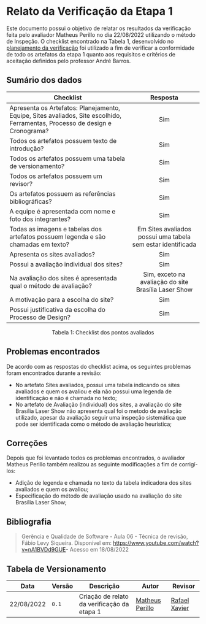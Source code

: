 # Relato da Verificação da Etapa 1

Este documento possui o objetivo de relatar os resultados da verificação feita pelo avaliador Matheus Perillo no dia 22/08/2022 utilizando o método de Inspeção. O checklist encontrado na Tabela 1, desenvolvido no [planejamento da verificação](./planejamento.md) foi utilizado a fim de verificar a conformidade de todo os artefatos da etapa 1 quanto aos requisitos e critérios de aceitação definidos pelo professor André Barros.

## Sumário dos dados

| Checklist | Resposta |
| --------- | :--------: |
| Apresenta os Artefatos: Planejamento, Equipe, Sites avaliados, Site escolhido, Ferramentas, Processo de design e Cronograma? | Sim |
| Todos os artefatos possuem texto de introdução? | Sim |
| Todos os artefatos possuem uma tabela de versionamento? | Sim |
| Todos os artefatos possuem um revisor? | Sim |
| Os artefatos possuem as referências bibliográficas? | Sim |
| A equipe é apresentada com nome e foto dos integrantes? | Sim | 
| Todas as imagens e tabelas dos artefatos possuem legenda e são chamadas em texto? | Em Sites avaliados possui uma tabela sem estar identificada |
| Apresenta os sites avaliados? | Sim 
| Possui a avaliação individual dos sites? | Sim |
| Na avaliação dos sites é apresentada qual o método de avaliação? | Sim, exceto na avaliação do site Brasília Laser Show |
| A motivação para a escolha do site? | Sim |
| Possui justificativa da escolha do Processo de Design? | Sim |

<div style="text-align: center">
<p>Tabela 1: Checklist dos pontos avaliados</p>
</div>

## Problemas encontrados

De acordo com as respostas do checklist acima, os seguintes problemas foram encontrados durante a revisão:

- No artefato Sites avaliados, possui uma tabela indicando os sites avaliados e quem os avaliou e ela não possui uma legenda de identificação e não é chamada no texto;
- No artefato de Avaliação (individual) dos sites, a avaliação do site Brasília Laser Show não apresenta qual foi o metodo de avaliação utilizado, apesar da avaliação seguir uma inspeção sistemática que pode ser identificada como o método de avaliação heurística;

## Correções

Depois que foi levantado todos os problemas encontrados, o avaliador Matheus Perillo também realizou as seguinte modificações a fim de corrigí-los:

- Adição de legenda e chamada no texto da tabela indicadora dos sites avaliados e quem os avaliou;
- Especificação do método de avaliação usado na avaliação do site Brasília Laser Show;

## Bibliografia
> Gerência e Qualidade de Software - Aula 06 - Técnica de revisão, Fábio Levy Siqueira. Disponível em: <https://www.youtube.com/watch?v=nA1BVDd9GUE>- Acesso em 18/08/2022
## Tabela de Versionamento

| Data | Versão | Descrição | Autor | Revisor |
| ---- | ------ | --------- | ----- | ------- |
| 22/08/2022 | `0.1`  | Criação de relato da verificação da etapa 1 | [Matheus Perillo](https://github.com/MatheusPerillo) | [Rafael Xavier](https://github.com/rafaelxavierr)